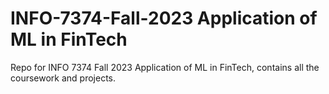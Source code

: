# INFO-7374-Fall-2023 Application of ML in FinTech
Repo for INFO 7374 Fall 2023 Application of ML in FinTech, contains all the coursework and projects.
